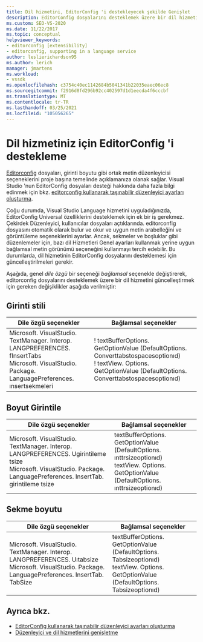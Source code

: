 ```yaml
---
title: Dil hizmetini, EditorConfig 'i destekleyecek şekilde Genişlet
description: EditorConfig dosyalarını desteklemek üzere bir dil hizmetini güncelleştirmek için yapılacak değişiklikler hakkında bilgi edinin. Genel dile özgü seçeneği bağlamsal seçenekle değiştirin.
ms.custom: SEO-VS-2020
ms.date: 11/22/2017
ms.topic: conceptual
helpviewer_keywords:
- editorconfig [extensibility]
- editorconfig, supporting in a language service
author: leslierichardson95
ms.author: lerich
manager: jmartens
ms.workload:
- vssdk
ms.openlocfilehash: c3754c40ec1142684b5041341b22035eaec06ec8
ms.sourcegitcommit: f2916d8fd296b92cc402597d1d1eecda4f6cccbf
ms.translationtype: MT
ms.contentlocale: tr-TR
ms.lasthandoff: 03/25/2021
ms.locfileid: "105056265"
---
```

# <a name="supporting-editorconfig-for-your-language-service"></a>Dil hizmetiniz için EditorConfig 'i destekleme

[Editorconfig](https://editorconfig.org/) dosyaları, girinti boyutu gibi ortak metin düzenleyicisi seçeneklerini proje başına temelinde açıklamanıza olanak sağlar. Visual Studio 'nun EditorConfig dosyaları desteği hakkında daha fazla bilgi edinmek için bkz. [editorconfig kullanarak taşınabilir düzenleyici ayarları oluşturma](../ide/create-portable-custom-editor-options.md).

Çoğu durumda, Visual Studio Language hizmetini uyguladığınızda, EditorConfig Universal özelliklerini desteklemek için ek bir iş gerekmez. Çekirdek Düzenleyici, kullanıcılar dosyaları açtıklarında. editorconfig dosyasını otomatik olarak bulur ve okur ve uygun metin arabelleğini ve görüntüleme seçeneklerini ayarlar. Ancak, sekmeler ve boşluklar gibi düzenlemeler için, bazı dil Hizmetleri Genel ayarları kullanmak yerine uygun bağlamsal metin görünümü seçeneğini kullanmayı tercih edebilir. Bu durumlarda, dil hizmetinin EditorConfig dosyalarını desteklemesi için güncelleştirilmeleri gerekir.

Aşağıda, genel _dile özgü_ bir seçeneği _bağlamsal_ seçenekle değiştirerek, editorconfig dosyalarını desteklemek üzere bir dil hizmetini güncelleştirmek için gereken değişiklikler aşağıda verilmiştir:

## <a name="indent-style"></a>Girinti stili

Dile özgü seçenekler | Bağlamsal seçenekler
-------|--------
Microsoft. VisualStudio. TextManager. Interop. LANGPREFERENCES. fInsertTabs<br/>Microsoft. VisualStudio. Package. LanguagePreferences. ınsertsekmeleri|! textBufferOptions. GetOptionValue (DefaultOptions. Converttabstospacesoptionıd)<br/>! textView. Options. GetOptionValue (DefaultOptions. Converttabstospacesoptionıd)

## <a name="indent-size"></a>Boyut Girintile

Dile özgü seçenekler | Bağlamsal seçenekler
-------|--------
Microsoft. VisualStudio. TextManager. Interop. LANGPREFERENCES. Ugirintileme tsize<br/>Microsoft. VisualStudio. Package. LanguagePreferences. InsertTab. girintileme tsize|textBufferOptions. GetOptionValue (DefaultOptions. ınttrsizeoptionıd)<br/>textView. Options. GetOptionValue (DefaultOptions. ınttrsizeoptionıd)

## <a name="tab-size"></a>Sekme boyutu

Dile özgü seçenekler | Bağlamsal seçenekler
-------|--------
Microsoft. VisualStudio. TextManager. Interop. LANGPREFERENCES. Uıtabsize<br/>Microsoft. VisualStudio. Package. LanguagePreferences. InsertTab. TabSize|textBufferOptions. GetOptionValue (DefaultOptions. Tabsizeoptionıd)<br/>textView. Options. GetOptionValue (DefaultOptions. Tabsizeoptionıd)

## <a name="see-also"></a>Ayrıca bkz.

- [EditorConfig kullanarak taşınabilir düzenleyici ayarları oluşturma](../ide/create-portable-custom-editor-options.md)
- [Düzenleyici ve dil hizmetlerini genişletme](../extensibility/extending-the-editor-and-language-services.md)
